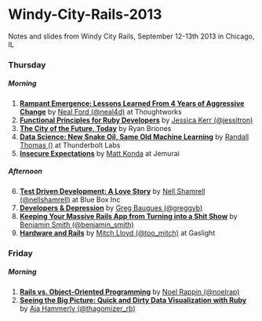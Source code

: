 Windy-City-Rails-2013
=====================

Notes and slides from Windy City Rails, September 12-13th 2013 in Chicago, IL


### Thursday
##### Morning
1. [**Rampant Emergence: Lessons Learned From 4 Years of Aggressive Change**](Thursday/1_rampant_emergence.md) by [Neal Ford (@neal4d)](http://www.twitter.com/neal4d) at Thoughtworks
2. [**Functional Principles for Ruby Developers**](Thursday/2_rampant_emergence.md) by [Jessica Kerr (@jessitron)](http://www.twitter.com/jessitron)
3. [**The City of the Future, Today**](Thursday/3_the_city_of_the_future_today.md) by Ryan Briones
4. [**Data Science: New Snake Oil, Same Old Machine Learning**](Thursday/4_data_science_new_snake_oil_same_old_machine_learning.md) by [Randall Thomas ()](https://twitter.com/daksis) at Thunderbolt Labs
5. [**Insecure Expectations**](Thursday/5_insecure_expectations) by [Matt Konda](http://www.twitter.com/mkonda) at Jemurai

##### Afternoon
6. [**Test Driven Development: A Love Story**](Thursday/6_test_driven_development_a_love_story.md) by [Nell Shamrell (@nellshamrell)](https://twitter.com/nellshamrell) at Blue Box Inc
7. [**Developers & Depression**](Thursday/7_developers_and_depression) by [Greg Baugues (@greggyb)](http://www.twitter.com/greggyb)
8. [**Keeping Your Massive Rails App from Turning into a Shit Show**](8_keeping_your_massive_rails_app_from_turning_into_a_shit_show.md) by [Benjamin Smith (@benjamin_smith)](http://www.twitter.com/benjamin_smith)
9. [**Hardware and Rails**](Thursday/9_hardware_and_rails.md) by [Mitch Lloyd (@too_mitch)](http://www.twitter.com/too_mitch) at Gaslight


### Friday
##### Morning
1. [**Rails vs. Object-Oriented Programming**](Friday/1_rails_vs_object-oriented_programming.md) by [Noel Rappin (@noelrap)](http://www.twitter.com/noelrap)
2. [**Seeing the Big Picture: Quick and Dirty Data Visualization with Ruby**](Friday/2_seeing_the_big_picture_quick_and_dirty_data_visualization_with_ruby.md) by [Aja Hammerly (@thagomizer_rb)](http://www.twitter.com/thagomizer_rb)